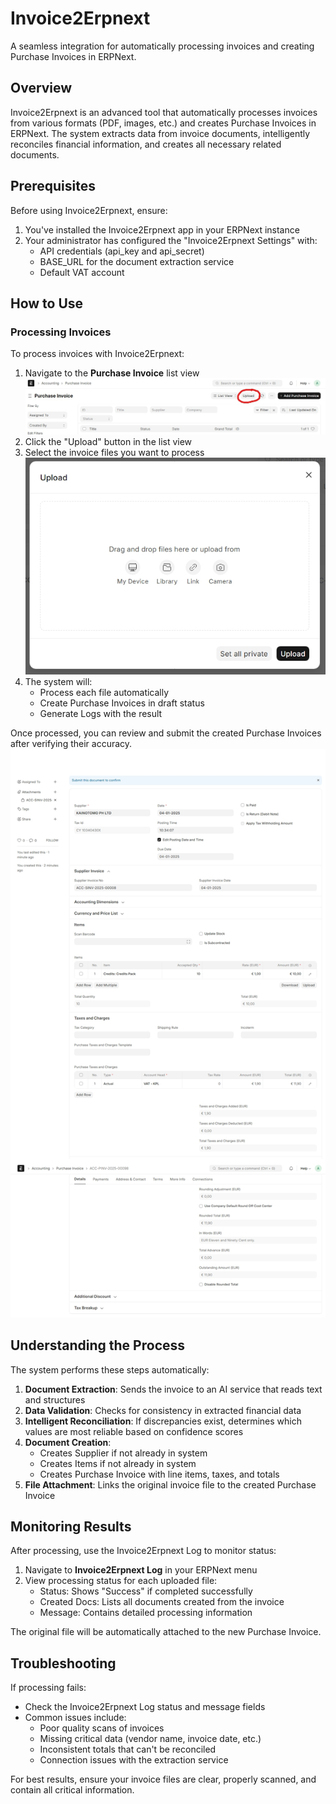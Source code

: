 # Invoice2Erpnext

A seamless integration for automatically processing invoices and creating Purchase Invoices in ERPNext.

## Overview

Invoice2Erpnext is an advanced tool that automatically processes invoices from various formats (PDF, images, etc.) and creates Purchase Invoices in ERPNext. The system extracts data from invoice documents, intelligently reconciles financial information, and creates all necessary related documents.

## Prerequisites

Before using Invoice2Erpnext, ensure:

1. You've installed the Invoice2Erpnext app in your ERPNext instance
2. Your administrator has configured the "Invoice2Erpnext Settings" with:
   - API credentials (api_key and api_secret)
   - BASE_URL for the document extraction service
   - Default VAT account

## How to Use

### Processing Invoices

To process invoices with Invoice2Erpnext:

1. Navigate to the **Purchase Invoice** list view
![Alt text](documentation/prc-1.jpeg?raw=true "Purchase Invoice list view")
2. Click the "Upload" button in the list view
3. Select the invoice files you want to process
![Alt text](documentation/prc-2.jpeg?raw=true "Upload")
4. The system will:
   - Process each file automatically
   - Create Purchase Invoices in draft status
   - Generate Logs with the result

Once processed, you can review and submit the created Purchase Invoices after verifying their accuracy.
![Alt text](documentation/prc-3.jpeg?raw=true "Purchase Invoice list view")

## Understanding the Process

The system performs these steps automatically:

1. **Document Extraction**: Sends the invoice to an AI service that reads text and structures
2. **Data Validation**: Checks for consistency in extracted financial data
3. **Intelligent Reconciliation**: If discrepancies exist, determines which values are most reliable based on confidence scores
4. **Document Creation**:
   - Creates Supplier if not already in system
   - Creates Items if not already in system
   - Creates Purchase Invoice with line items, taxes, and totals
5. **File Attachment**: Links the original invoice file to the created Purchase Invoice

## Monitoring Results

After processing, use the Invoice2Erpnext Log to monitor status:

1. Navigate to **Invoice2Erpnext Log** in your ERPNext menu
2. View processing status for each uploaded file:
   - Status: Shows "Success" if completed successfully
   - Created Docs: Lists all documents created from the invoice
   - Message: Contains detailed processing information

The original file will be automatically attached to the new Purchase Invoice.

## Troubleshooting

If processing fails:
- Check the Invoice2Erpnext Log status and message fields
- Common issues include:
  - Poor quality scans of invoices
  - Missing critical data (vendor name, invoice date, etc.)
  - Inconsistent totals that can't be reconciled
  - Connection issues with the extraction service

For best results, ensure your invoice files are clear, properly scanned, and contain all critical information.
